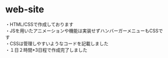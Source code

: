 # web-site
・HTML/CSSで作成しております<br>
・JSを用いたアニメーションや機能は実装せずハンバーガーメニューもCSSです<br>
・CSSは管理しやすいようなコードを記載しました<br>
・１日２時間*3日程で作成完了しました
